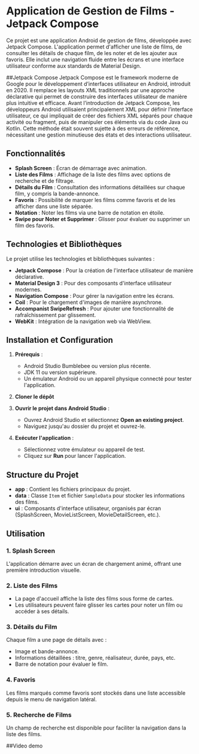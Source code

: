 # Application de Gestion de Films - Jetpack Compose

Ce projet est une application Android de gestion de films, développée avec Jetpack Compose. L'application permet d'afficher une liste de films, de consulter les détails de chaque film, de les noter et de les ajouter aux favoris. Elle inclut une navigation fluide entre les écrans et une interface utilisateur conforme aux standards de Material Design.

##Jetpack Compose 
Jetpack Compose est le framework moderne de Google pour le développement d’interfaces utilisateur en Android, introduit en 2020. Il remplace les layouts XML traditionnels par une approche déclarative qui permet de construire des interfaces utilisateur de manière plus intuitive et efficace. Avant l’introduction de Jetpack Compose, les développeurs Android utilisaient principalement XML pour définir l’interface utilisateur, ce qui impliquait de créer des fichiers XML séparés pour chaque activité ou fragment, puis de manipuler ces éléments via du code Java ou Kotlin. Cette méthode était souvent sujette à des erreurs de référence, nécessitant une gestion minutieuse des états et des interactions utilisateur.


## Fonctionnalités
- **Splash Screen** : Écran de démarrage avec animation.
- **Liste des Films** : Affichage de la liste des films avec options de recherche et de filtrage.
- **Détails du Film** : Consultation des informations détaillées sur chaque film, y compris la bande-annonce.
- **Favoris** : Possibilité de marquer les films comme favoris et de les afficher dans une liste séparée.
- **Notation** : Noter les films via une barre de notation en étoile.
- **Swipe pour Noter et Supprimer** : Glisser pour évaluer ou supprimer un film des favoris.

## Technologies et Bibliothèques
Le projet utilise les technologies et bibliothèques suivantes :

- **Jetpack Compose** : Pour la création de l'interface utilisateur de manière déclarative.
- **Material Design 3** : Pour des composants d'interface utilisateur modernes.
- **Navigation Compose** : Pour gérer la navigation entre les écrans.
- **Coil** : Pour le chargement d'images de manière asynchrone.
- **Accompanist SwipeRefresh** : Pour ajouter une fonctionnalité de rafraîchissement par glissement.
- **WebKit** : Intégration de la navigation web via WebView.

## Installation et Configuration
1. **Prérequis** :
   - Android Studio Bumblebee ou version plus récente.
   - JDK 11 ou version supérieure.
   - Un émulateur Android ou un appareil physique connecté pour tester l'application.

2. **Cloner le dépôt** 

3. **Ouvrir le projet dans Android Studio** :
   - Ouvrez Android Studio et sélectionnez **Open an existing project**.
   - Naviguez jusqu'au dossier du projet et ouvrez-le.

4. **Exécuter l'application** :
   - Sélectionnez votre émulateur ou appareil de test.
   - Cliquez sur **Run** pour lancer l'application.

## Structure du Projet
- **app** : Contient les fichiers principaux du projet.
- **data** : Classe `Item` et fichier `SampleData` pour stocker les informations des films.
- **ui** : Composants d'interface utilisateur, organisés par écran (SplashScreen, MovieListScreen, MovieDetailScreen, etc.).

## Utilisation
### 1. Splash Screen
L'application démarre avec un écran de chargement animé, offrant une première introduction visuelle.

### 2. Liste des Films
- La page d'accueil affiche la liste des films sous forme de cartes.
- Les utilisateurs peuvent faire glisser les cartes pour noter un film ou accéder à ses détails.

### 3. Détails du Film
Chaque film a une page de détails avec :
   - Image et bande-annonce.
   - Informations détaillées : titre, genre, réalisateur, durée, pays, etc.
   - Barre de notation pour évaluer le film.

### 4. Favoris
Les films marqués comme favoris sont stockés dans une liste accessible depuis le menu de navigation latéral.

### 5. Recherche de Films
Un champ de recherche est disponible pour faciliter la navigation dans la liste des films.



##Video demo 


